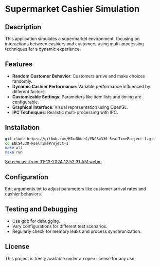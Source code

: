 # Supermarket Cashier Simulation

## Description
This application simulates a supermarket environment, focusing on interactions between cashiers and customers using multi-processing techniques for a dynamic experience.

## Features
- **Random Customer Behavior**: Customers arrive and make choices randomly.
- **Dynamic Cashier Performance**: Variable performance influenced by different factors.
- **Customizable Settings**: Parameters like item lists and timing are configurable.
- **Graphical Interface**: Visual representation using OpenGL.
- **IPC Techniques**: Realistic multi-processing with IPC.

## Installation
```bash
git clone https://github.com/M7mdOdeh1/ENCS4330-RealTimeProject-1.git
cd ENCS4330-RealTimeProject-1
make all
make run
```
[Screencast from 01-13-2024 12:52:31 AM.webm](https://github.com/M7mdOdeh1/ENCS4330-RealTimeProject-1/assets/111658319/b58ce1f0-1631-447b-8ce6-047161c05bc0)

## Configuration
Edit arguments.txt to adjust parameters like customer arrival rates and cashier behaviors.

## Testing and Debugging
- Use gdb for debugging.
- Vary configurations for different test scenarios.
- Regularly check for memory leaks and process synchronization.

## License
This project is freely available under an open license for any use.
